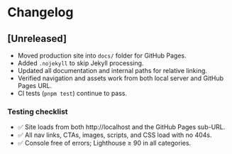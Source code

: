 # Changelog

## [Unreleased]
- Moved production site into `docs/` folder for GitHub Pages.
- Added `.nojekyll` to skip Jekyll processing.
- Updated all documentation and internal paths for relative linking.
- Verified navigation and assets work from both local server and GitHub Pages URL.
- CI tests (`pnpm test`) continue to pass.

### Testing checklist
- ✅ Site loads from both http://localhost and the GitHub Pages sub-URL.
- ✅ All nav links, CTAs, images, scripts, and CSS load with no 404s.
- ✅ Console free of errors; Lighthouse ≥ 90 in all categories.
